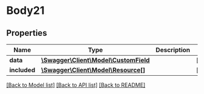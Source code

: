 # Body21

## Properties
Name | Type | Description | Notes
------------ | ------------- | ------------- | -------------
**data** | [**\Swagger\Client\Model\CustomField**](CustomField.md) |  | [optional] 
**included** | [**\Swagger\Client\Model\Resource[]**](Resource.md) |  | [optional] 

[[Back to Model list]](../../README.md#documentation-for-models) [[Back to API list]](../../README.md#documentation-for-api-endpoints) [[Back to README]](../../README.md)

